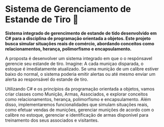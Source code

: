 # Sistema de Gerenciamento de Estande de Tiro 🚨

**Sistema integrado de gerencimento de estande de tido desenvolvido em C# para a disciplina de programação orientada a objetos. Este projeto busca simular situações reais de comércio, abordando conceitos como relacionamentos, herança, polimorfismo e encapsulamento.**

A proposta é desenvolver um sistema integrado em que o o respónsavel gerencie seu estande de tiro. Imagine: A cada muniçao disparada, o estoque é imediatamente atualizado. Se uma munição de um calibre estiver baixo do normal, o sistema poderia emitir alertas ou até mesmo enviar um alerta ao responsável do estande de tiro.

Utilizando C# e os princípios da programação orientada a objetos, vamos criar classes como Munição, Armas, Associados, e explorar conceitos como relacionamentos, herança, polimorfismo e encapsulamento. Além disso, implementaremos funcionalidades que simulam situações reais, como efetuar vendas de munições, gerenciar munições de acordo com o calibre no estoque, gerenciar e identificação de armas disponível para treinamento dos seus associados e visitantes.





